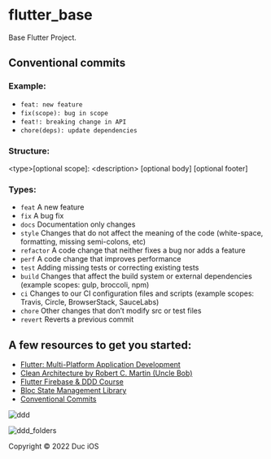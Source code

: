 # flutter_base

Base Flutter Project.

## Conventional commits
### Example:
- `feat: new feature`
- `fix(scope): bug in scope`
- `feat!: breaking change in API`
- `chore(deps): update dependencies`

### Structure:
<­typ­e>­[o­ptional scope]: <de­scr­ipt­ion­>
[optional body]
[optional footer]

### Types:
- `feat`	    A new feature
- `fix` 	    A bug fix
- `docs`	    Docume­ntation only changes
- `style`	    Changes that do not affect the meaning of the code (white­-space, format­ting, missing semi-c­olons, etc)
- `refactor`	A code change that neither fixes a bug nor adds a feature
- `perf`	    A code change that improves perfor­mance
- `test`	    Adding missing tests or correcting existing tests
- `build`	    Changes that affect the build system or external depend­encies (example scopes: gulp, broccoli, npm)
- `ci`	        Changes to our CI config­uration files and scripts (example scopes: Travis, Circle, Browse­rStack, SauceLabs)
- `chore`	    Other changes that don’t modify src or test files
- `revert`	    Reverts a previous commit

## A few resources to get you started:

- [Flutter: Multi-Platform Application Development](https://docs.flutter.dev/)
- [Clean Architecture by Robert C. Martin (Uncle Bob)](https://blog.cleancoder.com/uncle-bob/2012/08/13/the-clean-architecture.html)
- [Flutter Firebase & DDD Course](https://resocoder.com/category/tutorials/flutter/firebase-ddd/)
- [Bloc State Management Library](https://bloclibrary.dev/#/)
- [Conventional Commits](https://www.conventionalcommits.org/en/v1.0.0/)

![ddd](https://github.com/duc-ios/flutter_base/raw/main/ddd.svg)

![ddd_folders](https://github.com/duc-ios/flutter_base/raw/main/ddd_folders.jpg)

Copyright © 2022 Duc iOS